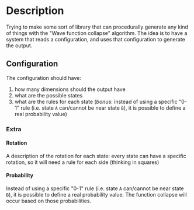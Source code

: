 # Description

Trying to make some sort of library that can procedurally generate any kind of things with the "Wave function collapse" algorithm. The idea is to have a system that reads a configuration, and uses that configuration to generate the output.

## Configuration

The configuration should have:
1. how many dimensions should the output have
2. what are the possible states
3. what are the rules for each state (_bonus_: instead of using a specific "0-1" rule (i.e. state `A` can/cannot be near state `B`), it is possible to define a real probability value)

### Extra

#### Rotation

A description of the rotation for each state: every state can have a specific rotation, so it will need a rule for each side (thinking in squares)

#### Probability

Instead of using a specific "0-1" rule (i.e. state `A` can/cannot be near state `B`), it is possible to define a real probability value. The function collapse will occur based on those probabilities.
